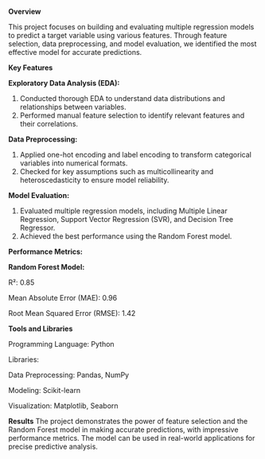 **Overview**

This project focuses on building and evaluating multiple regression models to predict a target variable using various features. Through feature selection, data preprocessing, and model evaluation, we identified the most effective model for accurate predictions.

**Key Features**

**Exploratory Data Analysis (EDA):**
1. Conducted thorough EDA to understand data distributions and relationships between variables.
2. Performed manual feature selection to identify relevant features and their correlations.

**Data Preprocessing:**
1. Applied one-hot encoding and label encoding to transform categorical variables into numerical formats.
2. Checked for key assumptions such as multicollinearity and heteroscedasticity to ensure model reliability.

**Model Evaluation:**
1. Evaluated multiple regression models, including Multiple Linear Regression, Support Vector Regression (SVR), and Decision Tree Regressor.
2. Achieved the best performance using the Random Forest model.

**Performance Metrics:**

**Random Forest Model:**

R²: 0.85

Mean Absolute Error (MAE): 0.96

Root Mean Squared Error (RMSE): 1.42

**Tools and Libraries**

Programming Language: Python

Libraries:

Data Preprocessing: Pandas, NumPy

Modeling: Scikit-learn

Visualization: Matplotlib, Seaborn

**Results**
The project demonstrates the power of feature selection and the Random Forest model in making accurate predictions, with impressive performance metrics. The model can be used in real-world applications for precise predictive analysis.
